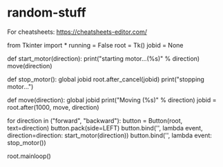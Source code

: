 # random-stuff

For cheatsheets: https://cheatsheets-editor.com/

from Tkinter import * 
running = False
root = Tk()
jobid = None

def start_motor(direction):
    print("starting motor...(%s)" % direction)
    move(direction)

def stop_motor():
    global jobid
    root.after_cancel(jobid)
    print("stopping motor...")

def move(direction):
    global jobid
    print("Moving (%s)" % direction)
    jobid = root.after(1000, move, direction)

for direction in ("forward", "backward"):
    button = Button(root, text=direction)
    button.pack(side=LEFT)
    button.bind('<ButtonPress-1>', lambda event, direction=direction: start_motor(direction))
    button.bind('<ButtonRelease-1>', lambda event: stop_motor())

root.mainloop()

